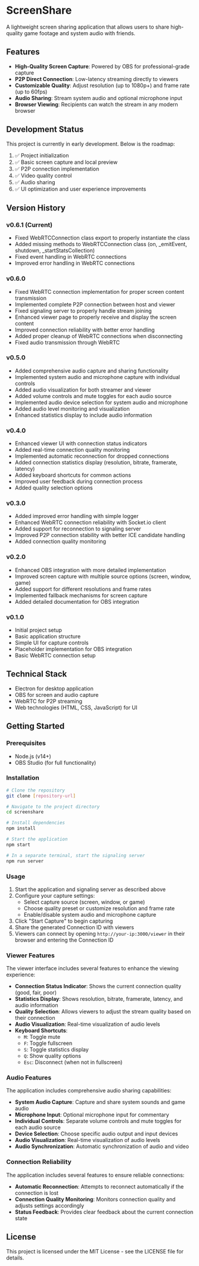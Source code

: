 # ScreenShare

A lightweight screen sharing application that allows users to share high-quality game footage and system audio with friends.

## Features

- **High-Quality Screen Capture**: Powered by OBS for professional-grade capture
- **P2P Direct Connection**: Low-latency streaming directly to viewers
- **Customizable Quality**: Adjust resolution (up to 1080p+) and frame rate (up to 60fps)
- **Audio Sharing**: Stream system audio and optional microphone input
- **Browser Viewing**: Recipients can watch the stream in any modern browser

## Development Status

This project is currently in early development. Below is the roadmap:

1. ✅ Project initialization
2. ✅ Basic screen capture and local preview
3. ✅ P2P connection implementation
4. ✅ Video quality control
5. ✅ Audio sharing
6. ✅ UI optimization and user experience improvements

## Version History

### v0.6.1 (Current)
- Fixed WebRTCConnection class export to properly instantiate the class
- Added missing methods to WebRTCConnection class (on, _emitEvent, shutdown, _startStatsCollection)
- Fixed event handling in WebRTC connections
- Improved error handling in WebRTC connections

### v0.6.0
- Fixed WebRTC connection implementation for proper screen content transmission
- Implemented complete P2P connection between host and viewer
- Fixed signaling server to properly handle stream joining
- Enhanced viewer page to properly receive and display the screen content
- Improved connection reliability with better error handling
- Added proper cleanup of WebRTC connections when disconnecting
- Fixed audio transmission through WebRTC

### v0.5.0
- Added comprehensive audio capture and sharing functionality
- Implemented system audio and microphone capture with individual controls
- Added audio visualization for both streamer and viewer
- Added volume controls and mute toggles for each audio source
- Implemented audio device selection for system audio and microphone
- Added audio level monitoring and visualization
- Enhanced statistics display to include audio information

### v0.4.0
- Enhanced viewer UI with connection status indicators
- Added real-time connection quality monitoring
- Implemented automatic reconnection for dropped connections
- Added connection statistics display (resolution, bitrate, framerate, latency)
- Added keyboard shortcuts for common actions
- Improved user feedback during connection process
- Added quality selection options

### v0.3.0
- Added improved error handling with simple logger
- Enhanced WebRTC connection reliability with Socket.io client
- Added support for reconnection to signaling server
- Improved P2P connection stability with better ICE candidate handling
- Added connection quality monitoring

### v0.2.0
- Enhanced OBS integration with more detailed implementation
- Improved screen capture with multiple source options (screen, window, game)
- Added support for different resolutions and frame rates
- Implemented fallback mechanisms for screen capture
- Added detailed documentation for OBS integration

### v0.1.0
- Initial project setup
- Basic application structure
- Simple UI for capture controls
- Placeholder implementation for OBS integration
- Basic WebRTC connection setup

## Technical Stack

- Electron for desktop application
- OBS for screen and audio capture
- WebRTC for P2P streaming
- Web technologies (HTML, CSS, JavaScript) for UI

## Getting Started

### Prerequisites

- Node.js (v14+)
- OBS Studio (for full functionality)

### Installation

```bash
# Clone the repository
git clone [repository-url]

# Navigate to the project directory
cd screenshare

# Install dependencies
npm install

# Start the application
npm start

# In a separate terminal, start the signaling server
npm run server
```

### Usage

1. Start the application and signaling server as described above
2. Configure your capture settings:
   - Select capture source (screen, window, or game)
   - Choose quality preset or customize resolution and frame rate
   - Enable/disable system audio and microphone capture
3. Click "Start Capture" to begin capturing
4. Share the generated Connection ID with viewers
5. Viewers can connect by opening `http://your-ip:3000/viewer` in their browser and entering the Connection ID

### Viewer Features

The viewer interface includes several features to enhance the viewing experience:

- **Connection Status Indicator**: Shows the current connection quality (good, fair, poor)
- **Statistics Display**: Shows resolution, bitrate, framerate, latency, and audio information
- **Quality Selection**: Allows viewers to adjust the stream quality based on their connection
- **Audio Visualization**: Real-time visualization of audio levels
- **Keyboard Shortcuts**:
  - `M`: Toggle mute
  - `F`: Toggle fullscreen
  - `S`: Toggle statistics display
  - `Q`: Show quality options
  - `Esc`: Disconnect (when not in fullscreen)

### Audio Features

The application includes comprehensive audio sharing capabilities:

- **System Audio Capture**: Capture and share system sounds and game audio
- **Microphone Input**: Optional microphone input for commentary
- **Individual Controls**: Separate volume controls and mute toggles for each audio source
- **Device Selection**: Choose specific audio output and input devices
- **Audio Visualization**: Real-time visualization of audio levels
- **Audio Synchronization**: Automatic synchronization of audio and video

### Connection Reliability

The application includes several features to ensure reliable connections:

- **Automatic Reconnection**: Attempts to reconnect automatically if the connection is lost
- **Connection Quality Monitoring**: Monitors connection quality and adjusts settings accordingly
- **Status Feedback**: Provides clear feedback about the current connection state

## License

This project is licensed under the MIT License - see the LICENSE file for details.
